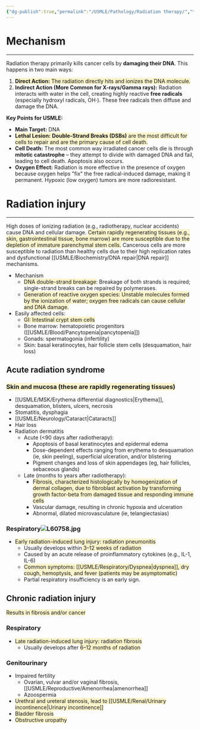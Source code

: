 ```yaml
---
{"dg-publish":true,"permalink":"/USMLE/Pathology/Radiation therapy/","tags":["t1"]}
---
```


# Mechanism
---
Radiation therapy primarily kills cancer cells by **damaging their DNA**. This happens in two main ways:

1. <span style="background:rgba(240, 200, 0, 0.2)">**Direct Action:** The radiation directly hits and ionizes the DNA molecule.</span>
2. **Indirect Action (More Common for X-rays/Gamma rays):** Radiation interacts with water in the cell, creating highly reactive **free radicals** (especially hydroxyl radicals, OH⋅). These free radicals then diffuse and damage the DNA.

**Key Points for USMLE:**

- **Main Target:** DNA
- <span style="background:rgba(240, 200, 0, 0.2)">**Lethal Lesion:** **Double-Strand Breaks (DSBs)** are the most difficult for cells to repair and are the primary cause of cell death.</span>
- **Cell Death:** The most common way irradiated cancer cells die is through **mitotic catastrophe** – they attempt to divide with damaged DNA and fail, leading to cell death. Apoptosis also occurs.
- **Oxygen Effect:** Radiation is more effective in the presence of oxygen because oxygen helps "fix" the free radical-induced damage, making it permanent. Hypoxic (low oxygen) tumors are more radioresistant.
# Radiation injury
---
High doses of ionizing radiation (e.g., radiotherapy, nuclear accidents) cause DNA and cellular damage. <span style="background:rgba(240, 200, 0, 0.2)">Certain rapidly regenerating tissues (e.g., skin, gastrointestinal tissue, bone marrow) are more susceptible due to the depletion of immature parenchymal stem cells.</span> Cancerous cells are more susceptible to radiation than healthy cells due to their high replication rates and dysfunctional [[USMLE/Biochemistry/DNA repair\|DNA repair]] mechanisms.
- Mechanism
	- <span style="background:rgba(240, 200, 0, 0.2)">DNA double-strand breakage</span>: Breakage of both strands is required; single-strand breaks can be repaired by polymerases.
	- <span style="background:rgba(240, 200, 0, 0.2)">Generation of reactive oxygen species: Unstable molecules formed by the ionization of water; oxygen free radicals can cause cellular and DNA damage.</span>
- Easily affected cells:
	- <span style="background:rgba(240, 200, 0, 0.2)">GI: Intestinal crypt stem cells</span>
	- Bone marrow: hematopoietic progenitors ([[USMLE/Blood/Pancytopenia\|pancytopenia]])
	- Gonads: spermatogonia (infertility)
	- Skin: basal keratinocytes, hair follicle stem cells (desquamation, hair loss)
## Acute radiation syndrome
### <span style="background:rgba(240, 200, 0, 0.2)">Skin and mucosa (these are rapidly regenerating tissues)</span>
- [[USMLE/MSK/Erythema differential diagnostics\|Erythema]], desquamation, blisters, ulcers, necrosis
- Stomatitis, dysphagia
- [[USMLE/Neurology/Cataract\|Cataracts]]
- Hair loss
- Radiation dermatitis
	- Acute (<90 days after radiotherapy):
		- Apoptosis of basal keratinocytes and epidermal edema
		- Dose-dependent effects ranging from erythema to desquamation (ie, skin peeling), superficial ulceration, and/or blistering
		- Pigment changes and loss of skin appendages (eg, hair follicles, sebaceous glands)
	- Late (months to years after radiotherapy):
		- <span style="background:rgba(240, 200, 0, 0.2)">Fibrosis, characterized histologically by homogenization of dermal collagen, due to fibroblast activation by transforming growth factor-beta from damaged tissue and responding immune cells</span>
		- Vascular damage, resulting in chronic hypoxia and ulceration
		- Abnormal, dilated microvasculature (ie, telangiectasias)
### Respiratory![L60758.jpg](/img/user/appendix/L60758.jpg)
- <span style="background:rgba(240, 200, 0, 0.2)">Early radiation-induced lung injury: radiation pneumonitis</span>
	- Usually develops within<span style="background:rgba(240, 200, 0, 0.2)"> 3–12 weeks of radiation</span>
	- Caused by an acute release of proinflammatory cytokines (e.g., IL-1, IL-6) 
	- <span style="background:rgba(240, 200, 0, 0.2)">Common symptoms: [[USMLE/Respiratory/Dyspnea\|dyspnea]], dry cough, hemoptysis, and fever (patients may be asymptomatic)</span>
	- Partial respiratory insufficiency is an early sign.
## Chronic radiation injury
<span style="background:rgba(240, 200, 0, 0.2)">Results in fibrosis and/or cancer</span>
### Respiratory
- <span style="background:rgba(240, 200, 0, 0.2)">Late radiation-induced lung injury: radiation fibrosis</span>
	- Usually develops after <span style="background:rgba(240, 200, 0, 0.2)">6–12 months of radiation</span>
### Genitourinary
- Impaired fertility
	- Ovarian, vulvar and/or vaginal fibrosis, [[USMLE/Reproductive/Amenorrhea\|amenorrhea]]
	- Azoospermia
- <span style="background:rgba(240, 200, 0, 0.2)">Urethral and ureteral stenosis, lead to [[USMLE/Renal/Urinary incontinence\|Urinary incontinence]]</span>
- <span style="background:rgba(240, 200, 0, 0.2)">Bladder fibrosis</span>
- <span style="background:rgba(240, 200, 0, 0.2)">Obstructive uropathy</span>
